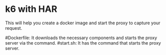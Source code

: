 # k6 with HAR

This will help you create a docker image and start the proxy to capture your request.

#Dockerfile:
  It downloads the necessary components and starts the proxy server via the command.
#start.sh:
  It has the command that starts the proxy server.
